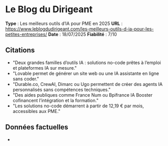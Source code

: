 # Le Blog du Dirigeant

**Type** : Les meilleurs outils d’IA pour PME en 2025
**URL** : https://www.leblogdudirigeant.com/les-meilleurs-outils-d-ia-pour-les-petites-entreprises/
**Date** : 18/07/2025
**Fiabilité** : 7/10

## Citations

* "Deux grandes familles d’outils IA : solutions no-code prêtes à l’emploi et plateformes IA sur mesure."
* "Lovable permet de générer un site web ou une IA assistante en ligne sans coder."
* "Durable.co, CrewAI, Dimarc ou Ugo permettent de créer des agents IA personnalisés sans compétences techniques."
* "Des aides publiques comme France Num ou Bpifrance IA Booster cofinancent l’intégration et la formation."
* "Les solutions no-code démarrent à partir de 12,19 € par mois, accessibles aux PME."

## Données factuelles

- 

